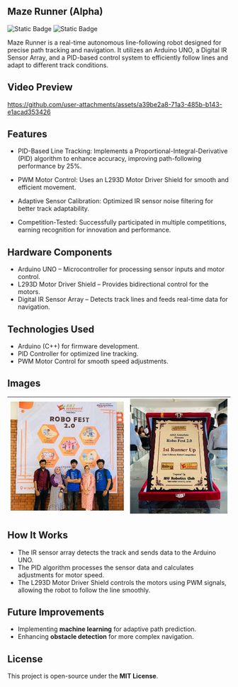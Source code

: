 ## Maze Runner (Alpha)

![Static Badge](https://img.shields.io/badge/Line%20Follower%20Robot-8A2BE2)
![Static Badge](https://img.shields.io/badge/PID%20Controller-greenbright)

Maze Runner is a real-time autonomous line-following robot designed for precise path tracking and navigation. It utilizes an Arduino UNO, a Digital IR Sensor Array, and a PID-based control system to efficiently follow lines and adapt to different track conditions.

## Video Preview
https://github.com/user-attachments/assets/a39be2a8-71a3-485b-b143-e1acad353426

## Features
- PID-Based Line Tracking: Implements a Proportional-Integral-Derivative (PID) algorithm to enhance accuracy, improving path-following performance by 25%.
  
- PWM Motor Control: Uses an L293D Motor Driver Shield for smooth and efficient movement.
- Adaptive Sensor Calibration: Optimized IR sensor noise filtering for better track adaptability.
- Competition-Tested: Successfully participated in multiple competitions, earning recognition for innovation and performance.

## Hardware Components
- Arduino UNO – Microcontroller for processing sensor inputs and motor control.
- L293D Motor Driver Shield – Provides bidirectional control for the motors.
- Digital IR Sensor Array – Detects track lines and feeds real-time data for navigation.

## Technologies Used
- Arduino (C++) for firmware development.
- PID Controller for optimized line tracking.
- PWM Motor Control for smooth speed adjustments.

## Images  
| ![image](https://github.com/tawhidmonowar/maze-runner/blob/main/image/1668615205751.jpg) | ![image](https://github.com/tawhidmonowar/maze-runner/blob/main/image/1668615206267.jpg) |
|---|---|

## How It Works
- The IR sensor array detects the track and sends data to the Arduino UNO.
- The PID algorithm processes the sensor data and calculates adjustments for motor speed.
- The L293D Motor Driver Shield controls the motors using PWM signals, allowing the robot to follow the line smoothly.

## Future Improvements  
- Implementing **machine learning** for adaptive path prediction.  
- Enhancing **obstacle detection** for more complex navigation.  

## License  
This project is open-source under the **MIT License**.  

